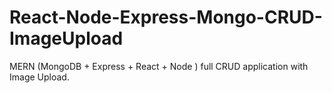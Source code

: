 # React-Node-Express-Mongo-CRUD-ImageUpload
MERN (MongoDB + Express + React + Node ) full CRUD application with Image Upload.
